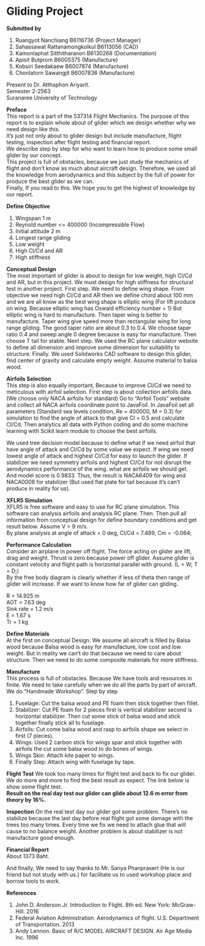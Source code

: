 # Gliding Project

 **Submitted by**
 1.	Ruangyot	Nanchiang	B6116736	(Project Manager)
 2.	Sahassawat	Rattanamongkolkul	B6113056	(CAD)
 3.	Kamonlaphat	Sitthitharanon	B6130268	(Documentation)
 4.	Apisit	Butprom	B6005375	(Manufacture)
 5.	Kobsiri	Seedakaew	B6007874	(Manufacture)
 6.	Chonlatorn	Sawangjit	B6007836	(Manufacture)
 
Present to Dr. Atthaphon Ariyarit.  
Semester 2-2563  
Suranaree University of Technology  

**Preface**  
This report is a part of the 537314 Flight Mechanics. The purpose of this report is to explain whole about of glider which we design whether why we need design like this.  
It’s just not only about to glider design but include manufacture, flight testing, inspection after flight testing and financial report.  
We describe step by step for who want to learn how to produce some small glider by our concept.  
This project is full of obstacles, because we just study the mechanics of flight and don’t know as much about aircraft design. Therefore, we used all the knowledge from aerodynamics and this subject by the full of power for produce the best glider as we can.  
Finally, If you read to this. We hope you to get the highest of knowledge by our report.  

**Define Objective**
 1.	Wingspan 1 m
 2.	Reynold number <= 400000 (Incompressible Flow)
 3.	Initial attitude 2 m
 4.	Longest range gliding
 5.	Low weight
 6.	High Cl/Cd and AR
 7.	High stiffness

**Conceptual Design**  
	The most important of glider is about to design for low weight, high Cl/Cd and AR, but in this project. We must design for high stiffness for structural test in another project.
	First step. We need to define wing shape. From objective we need high Cl/Cd and AR then we define chord about 100 mm and we are all know as the best wing shape is elliptic wing (For lift produce on wing. Because elliptic wing has Oswald efficiency number = 1) But elliptic wing is hard to manufacture. Then taper wing is better to manufacture. Taper wing give speed more than rectangular wing for long range gliding. The good taper ratio are about 0.3 to 0.4. We choose taper ratio 0.4 and sweep angle 0 degree because is easy for manufacture. Then choose T tail for stable.
	Next step. We used the RC plane calculator website to define all dimension and improve some dimension for suitability to structure.
	Finally. We used Solidworks CAD software to design this glider, find center of gravity and calculate empty weight. Assume material to balsa wood.

**Airfoils Selection**  
	This step is also equally important, Because to improve Cl/Cd we need to meticulous with airfoil selection.
	First step is about collection airfoils data. (We choose only NACA airfoils for standard) Go to “Airfoil Tools” website and collect all NACA airfoils coordinate point to JavaFoil. In JavaFoil set all parameters (Standard sea levels condition, Re = 400000, M = 0.3) for simulation to find the angle of attack to that give Cl = 0.5 and calculate Cl/Cd.
	Then analytics all data with Python coding and do some machine learning with Scikit learn module to choose the best airfoils.  

We used tree decision model because to define what if we need airfoil that have angle of attack and Cl/Cd  by some value we expect. If wing we need lowest angle of attack and highest Cl/Cd for easy to launch the glider. If stabilizer we need symmetry airfoils and highest Cl/Cd for not disrupt the aerodynamics performance of the wing. what are airfoils we should get. And model score is 0.9833.
Thus, the result is NACA6409 for wing and NACA0008 for stabilizer (But used flat plate for tail because it’s can’t produce in reality for us).

**XFLR5 Simulation**  
	XFLR5 is free software and easy to use for RC plane simulation. This software can analysis airfoils and analysis RC plane. Then. Then pull all information from conceptual design for define boundary conditions and get result below. Assume V = 9 m/s.  
By plane analysis at angle of attack = 0 deg, Cl/Cd = 7.489, Cm = -0.064;

**Performance Calculation**  
	Consider an airplane in power off flight. The force acting on glider are lift, drag and weight. Thrust is zero because power off glider. Assume glider is constant velocity and flight path is horizontal parallel with ground. (L = W; T = D;)  
By the free body diagram is clearly whether if less of theta then range of glider will increase. If we want to know how far of glider can gliding.

R = 14.925 m  
AOT = 7.63 deg  
Sink rate = 1.2 m/s  
E = 1.67 s  
Tr = 1 kg  

**Define Materials**  
	At the first on conceptual Design. We assume all aircraft is filled by Balsa wood because Balsa wood is easy for manufacture, low cost and low weight. But in reality we can’t do that because we need to care about structure. Then we need to do some composite materials for more stiffness.
 
**Manufacture**  
	This process is full of obstacles. Because We have tools and resources in finite. We need to take carefully when we do all the parts by part of aircraft. We do “Handmade Workshop”. 
Step by step
1.	Fuselage: Cut the balsa wood and PE foam then stick together then fillet.
2.	Stabilizer: Cut PE foam for 2 pieces first is vertical stabilizer second is horizontal stabilizer. Then cut some stick of balsa wood and stick together finally stick all to fuselage.
3.	Airfoils: Cut come balsa wood and rasp to airfoils shape we select in first (7 pieces).
4.	Wings: Used 2 carbon stick for wings spar and stick together with airfoils the cut some balsa wood to do bones of wings.
5.	Wings Skin: Attach kite paper to wings.
6.	Finally Step: Attach wing with fuselage by tape.

**Flight Test**
	We took too many times for flight test and back to fix our glider. We do more and more to find the best result as expect. The link below is show some flight test.  
**Result on the real day test our glider can glide about 12.6 m error from theory by 16%.**

**Inspection**
	On the real test day our glider got some problem. There’s no stabilize because the last day before real flight got some damage with the trees too many times. Every time we fix we need to attach glue that will cause to no balance weight. Another problem is about stabilizer is not manufacture good enough.
 
**Financial Report**  
About 1373 Baht.

And finally, We need to say thanks to Mr. Sanya Phanprasert (He is our friend but not study with us.) for facilitate us to used workshop place and borrow tools to work.

**References**
1.	John D. Anderson Jr. Introduction to Flight. 8th ed. New York: McGraw-Hill. 2016
2.	Federal Aviation Administration. Aerodynamics of flight. U.S. Department of Transportation. 2013
3.	Andy Lennon. Basic of R/C MODEL AIRCRAFT DESIGN. Air Age Media Inc. 1996
